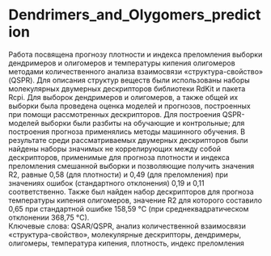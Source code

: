 # Dendrimers_and_Olygomers_prediction
Работа посвящена прогнозу плотности и индекса преломления выборки дендримеров и олигомеров и температуры кипения олигомеров методами количественного анализа взаимосвязи «структура-свойство» (QSPR). Для описания структур веществ были использованы наборы молекулярных двумерных дескрипторов библиотеки RdKit и пакета Rcpi. Для выборок дендримеров и олигомеров, а также общей их выборки была проведена оценка моделей и прогнозов, построенных при помощи рассмотренных дескрипторов. Для построения QSPR-моделей выборки были разбиты на обучающие и контрольные; для построения прогноза применялись методы машинного обучения. В результате среди рассматриваемых двумерных дескрипторов были найдены наборы значимых не коррелирующих между собой дескрипторов, применимые для прогноза плотности и индекса преломления смешанной выборки и позволяющие получить значения R2, равные 0,58 (для плотности) и 0,49 (для преломления) при значениях ошибок (стандартного отклонения) 0,19 и 0,11 соответственно. Также был найден набор дескрипторов для прогноза температуры кипения олигомеров, значение R2 для которого составило 0,65 при стандартной ошибке 158,59 °C (при среднеквадратическом отклонении 368,75 °C).
<br>
Ключевые слова: QSAR/QSPR, анализ количественной взаимосвязи «структура-свойство», молекулярные дескрипторы, дендримеры, олигомеры, температура кипения, плотность, индекс преломления
